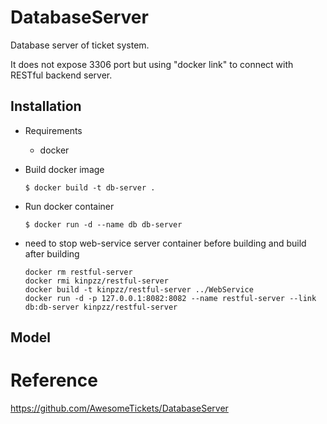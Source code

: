 # DatabaseServer

Database server of ticket system.

It does not expose 3306 port but using "docker link" to connect with RESTful backend server.

## Installation

* Requirements

  * docker

* Build docker image

  ```shell
  $ docker build -t db-server .
  ```

* Run docker container

  ```shell
  $ docker run -d --name db db-server
  ```

* need to stop web-service server container before building and build after building

  ```shell
  docker rm restful-server
  docker rmi kinpzz/restful-server
  docker build -t kinpzz/restful-server ../WebService
  docker run -d -p 127.0.0.1:8082:8082 --name restful-server --link db:db-server kinpzz/restful-server
  ```

## Model

# Reference

https://github.com/AwesomeTickets/DatabaseServer
